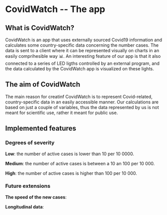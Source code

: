 # CovidWatch -- The app

## What is CovidWatch?

CovidWatch is an app that uses externally sourced Covid19 information and calculates some country-specific data concerning the number cases. The data is sent to a client where it can be represented visually on charts in an easily comprihesible way :bar_chart:. An interesting feature of our app is that it also connected to a series of LED ligths controlled by an external program, and the data calculated by the CovidWatch app is visualized on these lights.

## The aim of CovidWatch

The main reason for creatinf CovidWatch is to represent Covid-related, country-specific data in an easily accessible manner. Our calculations are based on just a couple of variables, thus the data represented by us is not meant for scientific use, rather it meant for public use.

## Implemented features

### Degrees of severity

**Low**: the number of active cases is lower than 10 per 10 0000.

**Medium**: the number of active cases is between a 10 an 100 per 10 000.

**High**: the number of active cases is higher than 100 per 10 000.

### Future extensions

**The speed of the new cases**:

**Longitudinal data**:
